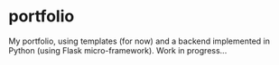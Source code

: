 # portfolio
My portfolio, using templates (for now) and a backend implemented in Python (using Flask micro-framework).
Work in progress...

